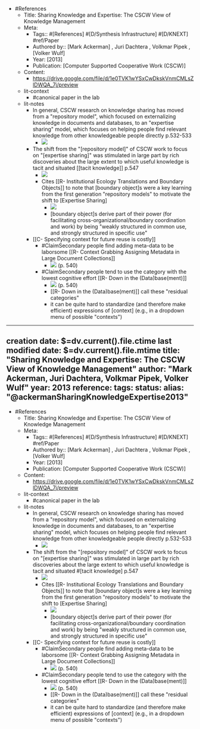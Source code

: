 - #References
    - Title: Sharing Knowledge and Expertise: The CSCW View of Knowledge Management
    - Meta:
        - Tags:: #[References] #[D/Synthesis Infrastructure] #[D/KNEXT] #ref/Paper
        - Authored by::  [Mark Ackerman] ,  Juri Dachtera ,  Volkmar Pipek ,  [Volker Wulf]
        - Year: [2013]
        - Publication: [Computer Supported Cooperative Work (CSCW)]
    - Content:
        - https://drive.google.com/file/d/1e0TVK1wYSxCwDkskVnmCMLsZlDWQA_7j/preview
    - lit-context
        - #canonical paper in the lab
    - lit-notes
        - In general, CSCW research on knowledge sharing has moved from a "repository model", which focused on externalizing knowledge in documents and databases, to an "expertise sharing" model, which focuses on helping people find relevant knowledge from other knowledgeable people directly  p.532-533
            - ![](https://firebasestorage.googleapis.com/v0/b/firescript-577a2.appspot.com/o/imgs%2Fapp%2Fmegacoglab%2FHc-RAqA1r5?alt=media&token=6554ee91-3cff-4f5b-a346-6ba0cb8764e1)
        - The shift from the "[repository model]" of CSCW work to focus on "[expertise sharing]" was stimulated in large part by rich discoveries about the large extent to which useful knowledge is tacit and situated [[tacit knowledge]] p.547
            - ![](https://firebasestorage.googleapis.com/v0/b/firescript-577a2.appspot.com/o/imgs%2Fapp%2Fmegacoglab%2Fj8jz9iLumu?alt=media&token=aad30f8d-15a6-4ce2-8d6d-f0040f7dcb90)
            - Cites [[R- Institutional Ecology Translations and Boundary Objects]] to note that [boundary object]s were a key learning from the first generation "repository models" to motivate the shift to [Expertise Sharing]
                - ![](https://firebasestorage.googleapis.com/v0/b/firescript-577a2.appspot.com/o/imgs%2Fapp%2Fmegacoglab%2FNytKlvx_Gq.png?alt=media&token=03824ef6-44f8-4172-8c54-b8dc04c83bd7)
                - [boundary object]s derive part of their power (for facilitating cross-organizational/boundary coordination and work) by being "weakly structured in common use, and strongly structured in specific use"
        - [[C- Specifying context for future reuse is costly]]
            - #ClaimSecondary people find adding meta-data to be laborsome [[R- Context Grabbing Assigning Metadata in Large Document Collections]]
                - ![](https://firebasestorage.googleapis.com/v0/b/firescript-577a2.appspot.com/o/imgs%2Fapp%2Fmegacoglab%2FFvtyx1Wepe.png?alt=media&token=fee6554d-969c-4033-a6b7-b6b9d5e5a32b) (p. 540)
            - #ClaimSecondary people tend to use the category with the lowest cognitive effort [[R- Down in the (Data)base(ment)]] 
                - ![](https://firebasestorage.googleapis.com/v0/b/firescript-577a2.appspot.com/o/imgs%2Fapp%2Fmegacoglab%2FFvtyx1Wepe.png?alt=media&token=fee6554d-969c-4033-a6b7-b6b9d5e5a32b) (p. 540)
                - [[R- Down in the (Data)base(ment)]] call these "residual categories"
                - it can be quite hard to standardize (and therefore make efficient) expressions of [context] (e.g., in a dropdown menu of possible "contexts")
---
creation date: $=dv.current().file.ctime
last modified date: $=dv.current().file.mtime
title: "Sharing Knowledge and Expertise: The CSCW View of Knowledge Management"
author: "Mark Ackerman, Juri Dachtera, Volkmar Pipek, Volker Wulf"
year: 2013
reference: 
tags: 
status: 
alias: "@ackermanSharingKnowledgeExpertise2013"
---


- #References
    - Title: Sharing Knowledge and Expertise: The CSCW View of Knowledge Management
    - Meta:
        - Tags:: #[References] #[D/Synthesis Infrastructure] #[D/KNEXT] #ref/Paper
        - Authored by::  [Mark Ackerman] ,  Juri Dachtera ,  Volkmar Pipek ,  [Volker Wulf]
        - Year: [2013]
        - Publication: [Computer Supported Cooperative Work (CSCW)]
    - Content:
        - https://drive.google.com/file/d/1e0TVK1wYSxCwDkskVnmCMLsZlDWQA_7j/preview
    - lit-context
        - #canonical paper in the lab
    - lit-notes
        - In general, CSCW research on knowledge sharing has moved from a "repository model", which focused on externalizing knowledge in documents and databases, to an "expertise sharing" model, which focuses on helping people find relevant knowledge from other knowledgeable people directly  p.532-533
            - ![](https://firebasestorage.googleapis.com/v0/b/firescript-577a2.appspot.com/o/imgs%2Fapp%2Fmegacoglab%2FHc-RAqA1r5?alt=media&token=6554ee91-3cff-4f5b-a346-6ba0cb8764e1)
        - The shift from the "[repository model]" of CSCW work to focus on "[expertise sharing]" was stimulated in large part by rich discoveries about the large extent to which useful knowledge is tacit and situated #[tacit knowledge] p.547
            - ![](https://firebasestorage.googleapis.com/v0/b/firescript-577a2.appspot.com/o/imgs%2Fapp%2Fmegacoglab%2Fj8jz9iLumu?alt=media&token=aad30f8d-15a6-4ce2-8d6d-f0040f7dcb90)
            - Cites [[R- Institutional Ecology Translations and Boundary Objects]] to note that [boundary object]s were a key learning from the first generation "repository models" to motivate the shift to [Expertise Sharing]
                - ![](https://firebasestorage.googleapis.com/v0/b/firescript-577a2.appspot.com/o/imgs%2Fapp%2Fmegacoglab%2FNytKlvx_Gq.png?alt=media&token=03824ef6-44f8-4172-8c54-b8dc04c83bd7)
                - [boundary object]s derive part of their power (for facilitating cross-organizational/boundary coordination and work) by being "weakly structured in common use, and strongly structured in specific use"
        - [[C- Specifying context for future reuse is costly]]
            - #ClaimSecondary people find adding meta-data to be laborsome [[R- Context Grabbing Assigning Metadata in Large Document Collections]]
                - ![](https://firebasestorage.googleapis.com/v0/b/firescript-577a2.appspot.com/o/imgs%2Fapp%2Fmegacoglab%2FFvtyx1Wepe.png?alt=media&token=fee6554d-969c-4033-a6b7-b6b9d5e5a32b) (p. 540)
            - #ClaimSecondary people tend to use the category with the lowest cognitive effort [[R- Down in the (Data)base(ment)]] 
                - ![](https://firebasestorage.googleapis.com/v0/b/firescript-577a2.appspot.com/o/imgs%2Fapp%2Fmegacoglab%2FFvtyx1Wepe.png?alt=media&token=fee6554d-969c-4033-a6b7-b6b9d5e5a32b) (p. 540)
                - [[R- Down in the (Data)base(ment)]] call these "residual categories"
                - it can be quite hard to standardize (and therefore make efficient) expressions of [context] (e.g., in a dropdown menu of possible "contexts")
